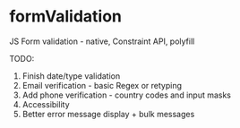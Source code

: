 # formValidation
JS Form validation - native, Constraint API, polyfill

TODO:
1. Finish date/type validation
2. Email verification - basic Regex or retyping
3. Add phone verification - country codes and input masks 
4. Accessibility
5. Better error message display + bulk messages

